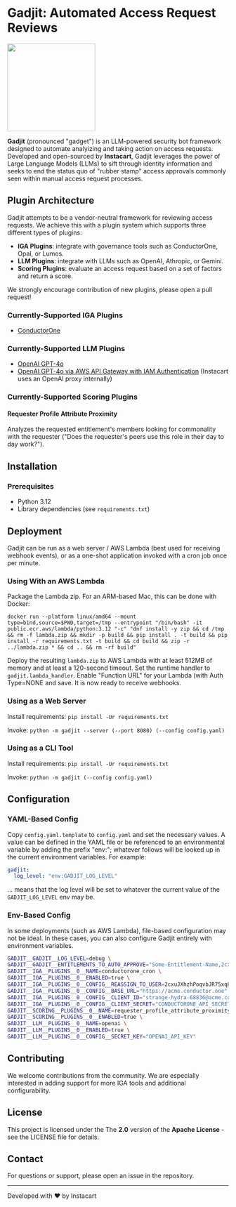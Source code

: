 # Gadjit: Automated Access Request Reviews

<img src="https://i.imgur.com/9LFOj2T.png" width="200">

**Gadjit** (pronounced "gadget") is an LLM-powered security bot framework designed to automate analyizing and taking action on access requests. Developed and open-sourced by **Instacart**, Gadjit leverages the power of Large Language Models (LLMs) to sift through identity information and seeks to end the status quo of "rubber stamp" access approvals commonly seen within manual access request processes.

## Plugin Architecture

Gadjit attempts to be a vendor-neutral framework for reviewing access requests. We achieve this with a plugin system which supports three different types of plugins:

-   **IGA Plugins**: integrate with governance tools such as ConductorOne, Opal, or Lumos.
-   **LLM Plugins**: integrate with LLMs such as OpenAI, Athropic, or Gemini.
-   **Scoring Plugins**: evaluate an access request based on a set of factors and return a score.

We strongly encourage contribution of new plugins, please open a pull request!

### Currently-Supported IGA Plugins
-   [ConductorOne](https://www.conductorone.com/)

### Currently-Supported LLM Plugins
-   [OpenAI GPT-4o](https://openai.com/)
-   [OpenAI GPT-4o via AWS API Gateway with IAM Authentication](https://mattslifebytes.com/2024/06/13/safely-accessing-an-internal-alb-in-a-private-subnet-using-aws-api-gateway-and-terraform-and-python/) (Instacart uses an OpenAI proxy internally)

### Currently-Supported Scoring Plugins

#### Requester Profile Attribute Proximity
Analyzes the requested entitlement's members looking for commonality with the requester ("Does the requester's peers use this role in their day to day work?").

## Installation

### Prerequisites

-   Python 3.12
-   Library dependencies (see `requirements.txt`)
    
## Deployment

Gadjit can be run as a web server / AWS Lambda (best used for receiving webhook events), or as a one-shot application invoked with a cron job once per minute.

### Using With an AWS Lambda

Package the Lambda zip. For an ARM-based Mac, this can be done with Docker:
```
docker run --platform linux/amd64 --mount type=bind,source=$PWD,target=/tmp --entrypoint "/bin/bash" -it public.ecr.aws/lambda/python:3.12 "-c" "dnf install -y zip && cd /tmp && rm -f lambda.zip && mkdir -p build && pip install . -t build && pip install -r requirements.txt -t build && cd build && zip -r ../lambda.zip * && cd .. && rm -rf build"
```

Deploy the resulting `lambda.zip` to AWS Lambda with at least 512MB of memory and at least a 120-second timeout. Set the runtime handler to `gadjit.lambda_handler`. Enable "Function URL" for your Lambda (with Auth Type=NONE and save. It is now ready to receive webhooks.

### Using as a Web Server

Install requirements:
`pip install -Ur requirements.txt`

Invoke:
`python -m gadjit --server (--port 8080) (--config config.yaml)`

### Using as a CLI Tool

Install requirements:
`pip install -Ur requirements.txt`

Invoke:
`python -m gadjit (--config config.yaml)`

## Configuration

### YAML-Based Config
Copy `config.yaml.template` to `config.yaml` and set the necessary values. A value can be defined in the YAML file or be referenced to an environmental variable by adding the prefix "env:"; whatever follows will be looked up in the current environment variables. For example:

```yaml
gadjit:
  log_level: "env:GADJIT_LOG_LEVEL"
```
... means that the log level will be set to whatever the current value of the `GADJIT_LOG_LEVEL` env may be.

### Env-Based Config
In some deployments (such as AWS Lambda), file-based configuration may not be ideal. In these cases, you can also configure Gadjit entirely with environment variables.

```bash
GADJIT__GADJIT__LOG_LEVEL=debug \
GADJIT__GADJIT__ENTITLEMENTS_TO_AUTO_APPROVE="Some-Entitlement-Name,2cxuJXhzhPoqvbJR75xq8ZVCBsK,Team - Security" \
GADJIT__IGA__PLUGINS__0__NAME=conductorone_cron \
GADJIT__IGA__PLUGINS__0__ENABLED=true \
GADJIT__IGA__PLUGINS__0__CONFIG__REASSIGN_TO_USER=2cxuJXhzhPoqvbJR75xq8ZVCBsK \
GADJIT__IGA__PLUGINS__0__CONFIG__BASE_URL="https://acme.conductor.one" \
GADJIT__IGA__PLUGINS__0__CONFIG__CLIENT_ID="strange-hydra-68836@acme.conductor.one/pcc" \
GADJIT__IGA__PLUGINS__0__CONFIG__CLIENT_SECRET="CONDUCTORONE_API_SECRET" \
GADJIT__SCORING__PLUGINS__0__NAME=requester_profile_attribute_proximity \
GADJIT__SCORING__PLUGINS__0__ENABLED=true \
GADJIT__LLM__PLUGINS__0__NAME=openai \
GADJIT__LLM__PLUGINS__0__ENABLED=true \
GADJIT__LLM__PLUGINS__0__CONFIG__SECRET_KEY="OPENAI_API_KEY"
```

## Contributing

We welcome contributions from the community. We are especially interested in adding support for more IGA tools and additional configurability.

## License

This project is licensed under the The **2.0** version of the **Apache License** - see the LICENSE file for details.

## Contact

For questions or support, please open an issue in the repository.

----------

Developed with ❤️  by Instacart

